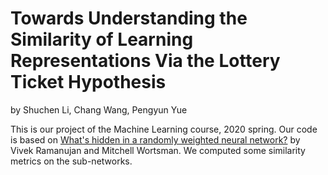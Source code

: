 <!---
!!! Change: we created this new README.md and deleted the old one.
-->

# Towards Understanding the Similarity of Learning Representations Via the Lottery Ticket Hypothesis

by Shuchen Li, Chang Wang, Pengyun Yue

This is our project of the Machine Learning course, 2020 spring. Our code is based on [What's hidden in a randomly weighted neural network?](https://github.com/allenai/hidden-networks) by Vivek Ramanujan and Mitchell Wortsman. We computed some similarity metrics on the sub-networks.
